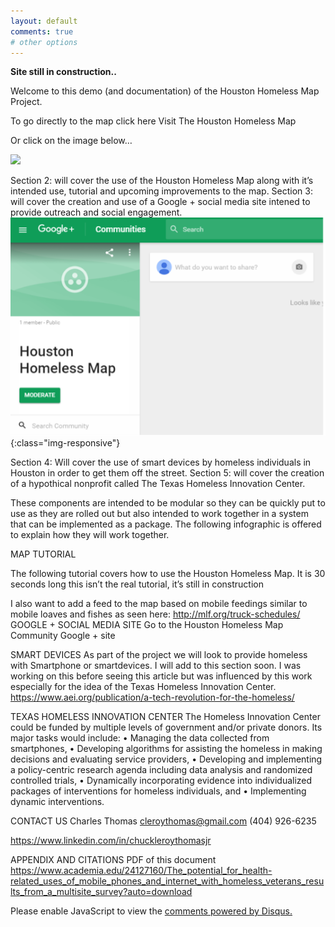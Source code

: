```yaml
---
layout: default
comments: true
# other options
---
```


**Site still in construction..**

Welcome to this demo (and documentation) of the Houston Homeless Map Project.

To go directly to the map click here Visit The Houston Homeless Map

Or click on the image below…

<a href="http://arcg.is/2gTY9wt">
   <img src="GeorgeCastillio.github.io/img/mappiuc.png">
</a>


Section 2: will cover the use of the Houston Homeless Map along with it’s intended use, tutorial and upcoming improvements to the map.
Section 3: will cover the creation and use of a Google + social media site intened to provide outreach and social engagement.
![mapimage](/img/hhm_googleplus.png){:class="img-responsive"}

Section 4: Will cover the use of smart devices by homeless individuals in Houston in order to get them off the street.
Section 5: will cover the creation of a hypothical nonprofit called The Texas Homeless Innovation Center.

These components are intended to be modular so they can be quickly put to use as they are rolled out but also intended to work together in a system that can be implemented as a package. The following infographic is offered to explain how they will work together.

MAP TUTORIAL

The following tutorial covers how to use the Houston Homeless Map. It is 30 seconds long this isn’t the real tutorial, it’s still in construction

I also want to add a feed to the map based on mobile feedings similar to mobile loaves and fishes as seen here: http://mlf.org/truck-schedules/ 
GOOGLE + SOCIAL MEDIA SITE
Go to the Houston Homeless Map Community Google + site 

SMART DEVICES
As part of the project we will look to provide homeless with Smartphone or smartdevices.
I will add to this section soon. I was working on this before seeing this article but was influenced by this work especially for the idea of the Texas Homeless Innovation Center. https://www.aei.org/publication/a-tech-revolution-for-the-homeless/

TEXAS HOMELESS INNOVATION CENTER
The Homeless Innovation Center could be funded by multiple levels of government and/or private donors. Its major tasks would include:
• Managing the data collected from smartphones,
• Developing algorithms for assisting the homeless in making decisions and evaluating service providers,
• Developing and implementing a policy-centric research agenda including data analysis and randomized controlled trials,
• Dynamically incorporating evidence into individualized packages of interventions for homeless individuals, and
• Implementing dynamic interventions.

CONTACT US
Charles Thomas
cleroythomas@gmail.com
(404) 926-6235

https://www.linkedin.com/in/chuckleroythomasjr

APPENDIX AND CITATIONS
PDF of this document
https://www.academia.edu/24127160/The_potential_for_health-related_uses_of_mobile_phones_and_internet_with_homeless_veterans_results_from_a_multisite_survey?auto=download

<div id="disqus_thread"></div>
<script>

/**
*  RECOMMENDED CONFIGURATION VARIABLES: EDIT AND UNCOMMENT THE SECTION BELOW TO INSERT DYNAMIC VALUES FROM YOUR PLATFORM OR CMS.
*  LEARN WHY DEFINING THESE VARIABLES IS IMPORTANT: https://disqus.com/admin/universalcode/#configuration-variables*/
/*
var disqus_config = function () {
this.page.url = PAGE_URL;  // Replace PAGE_URL with your page's canonical URL variable
this.page.identifier = PAGE_IDENTIFIER; // Replace PAGE_IDENTIFIER with your page's unique identifier variable
};
*/
(function() { // DON'T EDIT BELOW THIS LINE
var d = document, s = d.createElement('script');
s.src = '//houstonhomelessmap.disqus.com/embed.js';
s.setAttribute('data-timestamp', +new Date());
(d.head || d.body).appendChild(s);
})();
</script>
<noscript>Please enable JavaScript to view the <a href="https://disqus.com/?ref_noscript">comments powered by Disqus.</a></noscript>
                                

